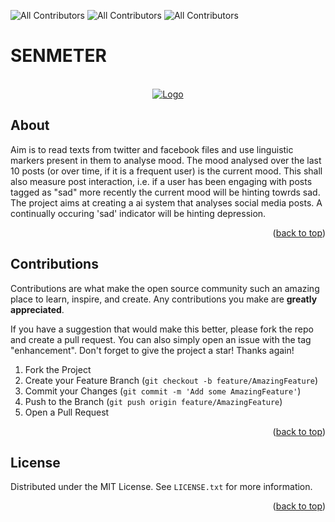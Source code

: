 <div id="top"></div>

![All Contributors](https://img.shields.io/badge/Contributors-1-orange.svg?style=flat-square)
![All Contributors](https://img.shields.io/badge/Forks-3-green.svg?style=flat-square)
![All Contributors](https://img.shields.io/badge/License-MIT-blue.svg?style=flat-square)

# SENMETER


<!-- PROJECT LOGO -->
<br />
<div align="center">
  <a href="https://github.com/TheCleverIdiott/Win_Analyser">
    <img src="https://github.com/TheCleverIdiott/SENMETER/blob/main/logo.gif" alt="Logo">
  </a>
</div>


## About

Aim is to read texts from twitter and facebook files and use linguistic markers present in them to analyse mood.
The mood analysed over the last 10 posts (or over time, if it is a frequent user) is the current mood.
This shall also measure post interaction, i.e. if a user has been engaging with posts tagged as "sad" more recently the current mood will be hinting towrds sad.
The project aims at creating a ai system that analyses social media posts. A continually occuring 'sad' indicator will be hinting depression.

<p align="right">(<a href="#top">back to top</a>)</p>

<!-- CONTRIBUTING -->
## Contributions

Contributions are what make the open source community such an amazing place to learn, inspire, and create. Any contributions you make are **greatly appreciated**.

If you have a suggestion that would make this better, please fork the repo and create a pull request. You can also simply open an issue with the tag "enhancement".
Don't forget to give the project a star! Thanks again!

1. Fork the Project
2. Create your Feature Branch (`git checkout -b feature/AmazingFeature`)
3. Commit your Changes (`git commit -m 'Add some AmazingFeature'`)
4. Push to the Branch (`git push origin feature/AmazingFeature`)
5. Open a Pull Request

<p align="right">(<a href="#top">back to top</a>)</p>


<!-- LICENSE -->
## License

Distributed under the MIT License. See `LICENSE.txt` for more information.

<p align="right">(<a href="#top">back to top</a>)</p>


<!-- MARKDOWN LINKS & IMAGES -->
<!-- https://www.markdownguide.org/basic-syntax/#reference-style-links -->
[contributors-shield]: https://img.shields.io/github/contributors/jagreetdg/Dseized-Bot.svg?style=for-the-badge
[contributors-url]: https://github.com/TheCleverIdiott/SENMETER/graphs/contributors
[license-shield]: https://img.shields.io/github/license/jagreetdg/Dseized-Bot.svg?style=for-the-badge
[fork-shield]: hhttps://img.shields.io/github/forks/TheCleverIdiott/SENMETER.svg

